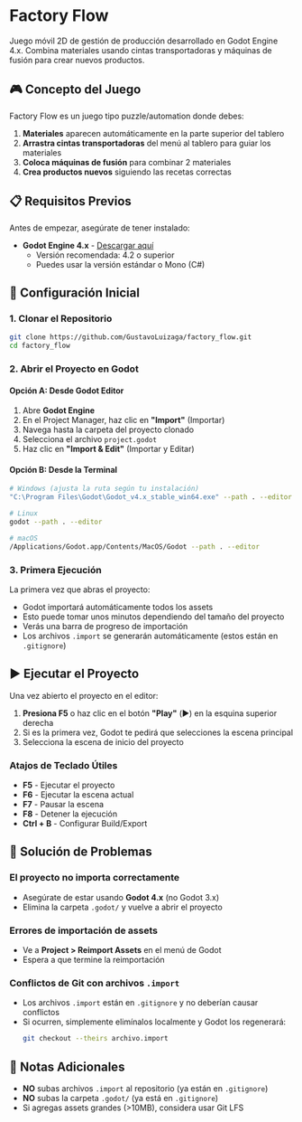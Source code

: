 # Factory Flow

Juego móvil 2D de gestión de producción desarrollado en Godot Engine 4.x. Combina materiales usando cintas transportadoras y máquinas de fusión para crear nuevos productos.

## 🎮 Concepto del Juego

Factory Flow es un juego tipo puzzle/automation donde debes:
1. **Materiales** aparecen automáticamente en la parte superior del tablero
2. **Arrastra cintas transportadoras** del menú al tablero para guiar los materiales
3. **Coloca máquinas de fusión** para combinar 2 materiales
4. **Crea productos nuevos** siguiendo las recetas correctas

## 📋 Requisitos Previos

Antes de empezar, asegúrate de tener instalado:

- **Godot Engine 4.x** - [Descargar aquí](https://godotengine.org/download)
  - Versión recomendada: 4.2 o superior
  - Puedes usar la versión estándar o Mono (C#)

## 🚀 Configuración Inicial

### 1. Clonar el Repositorio

```bash
git clone https://github.com/GustavoLuizaga/factory_flow.git
cd factory_flow
```

### 2. Abrir el Proyecto en Godot

#### Opción A: Desde Godot Editor
1. Abre **Godot Engine**
2. En el Project Manager, haz clic en **"Import"** (Importar)
3. Navega hasta la carpeta del proyecto clonado
4. Selecciona el archivo `project.godot`
5. Haz clic en **"Import & Edit"** (Importar y Editar)

#### Opción B: Desde la Terminal
```bash
# Windows (ajusta la ruta según tu instalación)
"C:\Program Files\Godot\Godot_v4.x_stable_win64.exe" --path . --editor

# Linux
godot --path . --editor

# macOS
/Applications/Godot.app/Contents/MacOS/Godot --path . --editor
```

### 3. Primera Ejecución

La primera vez que abras el proyecto:
- Godot importará automáticamente todos los assets
- Esto puede tomar unos minutos dependiendo del tamaño del proyecto
- Verás una barra de progreso de importación
- Los archivos `.import` se generarán automáticamente (estos están en `.gitignore`)

## ▶️ Ejecutar el Proyecto

Una vez abierto el proyecto en el editor:

1. **Presiona F5** o haz clic en el botón **"Play"** (▶️) en la esquina superior derecha
2. Si es la primera vez, Godot te pedirá que selecciones la escena principal
3. Selecciona la escena de inicio del proyecto

### Atajos de Teclado Útiles

- **F5** - Ejecutar el proyecto
- **F6** - Ejecutar la escena actual
- **F7** - Pausar la escena
- **F8** - Detener la ejecución
- **Ctrl + B** - Configurar Build/Export

## 🔧 Solución de Problemas

### El proyecto no importa correctamente
- Asegúrate de estar usando **Godot 4.x** (no Godot 3.x)
- Elimina la carpeta `.godot/` y vuelve a abrir el proyecto

### Errores de importación de assets
- Ve a **Project > Reimport Assets** en el menú de Godot
- Espera a que termine la reimportación

### Conflictos de Git con archivos `.import`
- Los archivos `.import` están en `.gitignore` y no deberían causar conflictos
- Si ocurren, simplemente elimínalos localmente y Godot los regenerará:
  ```bash
  git checkout --theirs archivo.import
  ```

## 📝 Notas Adicionales

- **NO** subas archivos `.import` al repositorio (ya están en `.gitignore`)
- **NO** subas la carpeta `.godot/` (ya está en `.gitignore`)
- Si agregas assets grandes (>10MB), considera usar Git LFS
